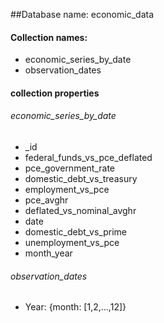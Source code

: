 ##Database name: economic_data

#### Collection names: 
* economic\_series\_by\_date
* observation\_dates

#### collection properties
###### economic\_series\_by\_date
* _id
* federal\_funds\_vs\_pce\_deflated
* pce\_government\_rate
* domestic\_debt\_vs\_treasury
* employment\_vs\_pce
* pce\_avghr
* deflated\_vs\_nominal\_avghr
* date
* domestic\_debt\_vs\_prime
* unemployment\_vs\_pce
* month\_year

###### observation\_dates
* Year: {month: [1,2,...,12]}
